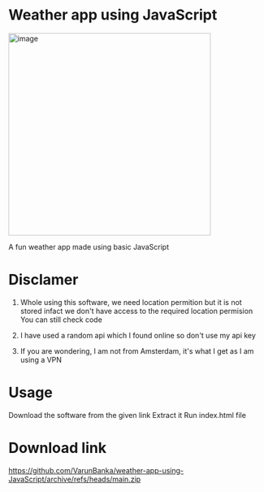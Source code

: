 # Weather app using JavaScript

<img width="398" alt="image" src="https://user-images.githubusercontent.com/88031057/184935738-42cd8380-6dc3-4777-aab1-e28d217975f1.png">

A fun weather app made using basic JavaScript 

# Disclamer
1. Whole using this software, we need location permition but it is not stored infact we don't have access to the required location permision
You can still check code

2. I have used a random api which I found online so don't use my api key

3. If you are wondering, I am not from Amsterdam, it's what I get as I am using a VPN


# Usage
Download the software from the given link
Extract it
Run index.html file

# Download link
https://github.com/VarunBanka/weather-app-using-JavaScript/archive/refs/heads/main.zip

